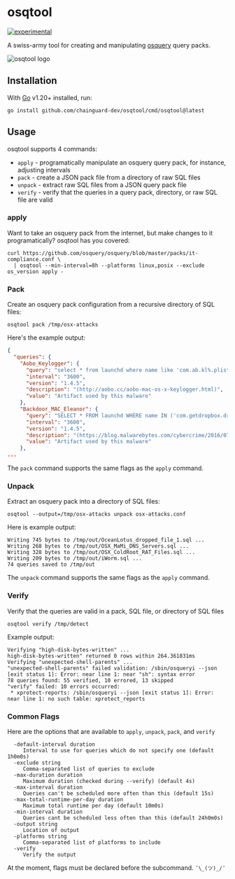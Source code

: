 # osqtool

[![experimental](http://badges.github.io/stability-badges/dist/experimental.svg)](http://github.com/badges/stability-badges)

A swiss-army tool for creating and manipulating [osquery](https://osquery.io/) query packs.

![osqtool logo](images/logo-small.png?raw=true "osqtool logo")

## Installation

With [Go](https://go.dev/) v1.20+ installed, run:

```shell
go install github.com/chainguard-dev/osqtool/cmd/osqtool@latest
```

## Usage

osqtool supports 4 commands:

* `apply` - programatically manipulate an osquery query pack, for instance, adjusting intervals
* `pack` - create a JSON pack file from a directory of raw SQL files
* `unpack` - extract raw SQL files from a JSON query pack file
* `verify` - verify that the queries in a query pack, directory, or raw SQL file are valid

### apply

Want to take an osquery pack from the internet, but make changes to it programatically? osqtool has you covered:

```shell
curl https://github.com/osquery/osquery/blob/master/packs/it-compliance.conf \
  | osqtool --min-interval=8h --platforms linux,posix --exclude os_version apply -
```

### Pack

Create an osquery pack configuration from a recursive directory of SQL files:

```shell
osqtool pack /tmp/osx-attacks
```

Here's the example output:

```json
{
  "queries": {
    "Aobo_Keylogger": {
      "query": "select * from launchd where name like 'com.ab.kl%.plist';",
      "interval": "3600",
      "version": "1.4.5",
      "description": "(http://aobo.cc/aobo-mac-os-x-keylogger.html)",
      "value": "Artifact used by this malware"
    },
    "Backdoor_MAC_Eleanor": {
      "query": "SELECT * FROM launchd WHERE name IN ('com.getdropbox.dropbox.integritycheck.plist','com.getdropbox.dropbox.timegrabber.plist','com.getdropbox.dropbox.usercontent.plist');",
      "interval": "3600",
      "version": "1.4.5",
      "description": "(https://blog.malwarebytes.com/cybercrime/2016/07/new-mac-backdoor-malware-eleanor/)",
      "value": "Artifact used by this malware"
    },
...
```

The `pack` command supports the same flags as the `apply` command.

### Unpack

Extract an osquery pack into a directory of SQL files:

```shell
osqtool --output=/tmp/osx-attacks unpack osx-attacks.conf
```

Here is example output:

```log
Writing 745 bytes to /tmp/out/OceanLotus_dropped_file_1.sql ...
Writing 268 bytes to /tmp/out/OSX_MaMi_DNS_Servers.sql ...
Writing 328 bytes to /tmp/out/OSX_ColdRoot_RAT_Files.sql ...
Writing 209 bytes to /tmp/out/iWorm.sql ...
74 queries saved to /tmp/out
```

The `unpack` command supports the same flags as the `apply` command.

### Verify

Verify that the queries are valid in a pack, SQL file, or directory of SQL files

```shell
osqtool verify /tmp/detect
```

Example output:

```log
Verifying "high-disk-bytes-written" ...
high-disk-bytes-written" returned 0 rows within 264.361831ms
Verifying "unexpected-shell-parents" ...
"unexpected-shell-parents" failed validation: /sbin/osqueryi --json [exit status 1]: Error: near line 1: near "sh": syntax error
78 queries found: 55 verified, 10 errored, 13 skipped
"verify" failed: 10 errors occurred:
 * xprotect-reports: /sbin/osqueryi --json [exit status 1]: Error: near line 1: no such table: xprotect_reports
```

### Common Flags

Here are the options that are available to `apply`, `unpack`, `pack`, and `verify`

```
  -default-interval duration
     Interval to use for queries which do not specify one (default 1h0m0s)
  -exclude string
     Comma-separated list of queries to exclude
  -max-duration duration
     Maximum duration (checked during --verify) (default 4s)
  -max-interval duration
     Queries can't be scheduled more often than this (default 15s)
  -max-total-runtime-per-day duration
     Maximum total runtime per day (default 10m0s)
  -min-interval duration
     Queries cant be scheduled less often than this (default 24h0m0s)
  -output string
     Location of output
  -platforms string
     Comma-separated list of platforms to include
  -verify
     Verify the output
```

At the moment, flags must be declared before the subcommand. `¯\_(ツ)_/¯`
